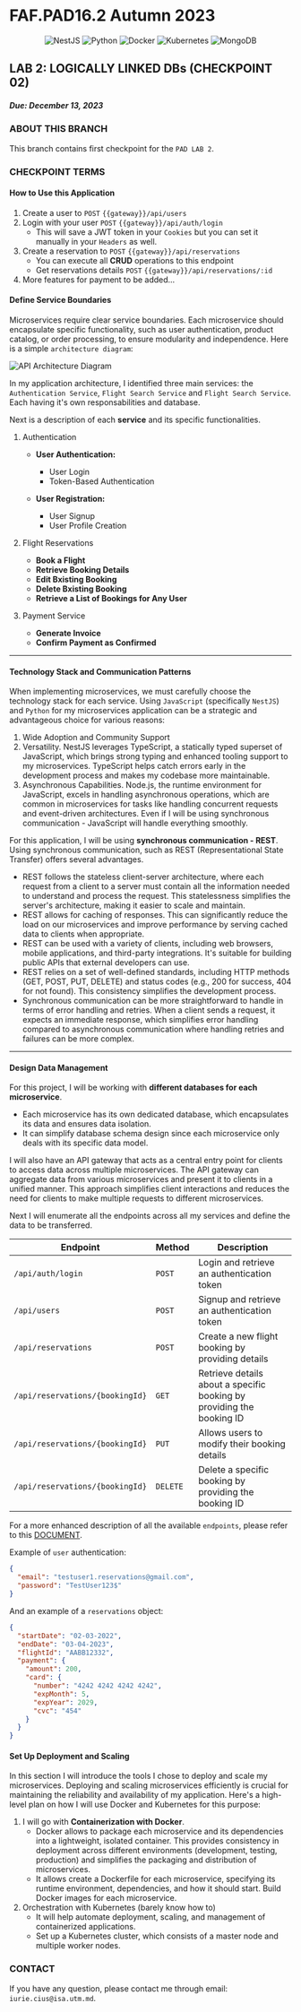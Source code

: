 # FAF.PAD16.2 Autumn 2023

<p align="center">
  <img alt="NestJS" src="https://img.shields.io/badge/nestjs-%23E0234E.svg?style=for-the-badge&logo=nestjs&logoColor=white" />
  <img alt="Python" src="https://img.shields.io/badge/python-3670A0?style=for-the-badge&logo=python&logoColor=ffdd54" />
  <img alt="Docker" src="https://img.shields.io/badge/docker-%230db7ed.svg?style=for-the-badge&logo=docker&logoColor=white" />
  <img alt="Kubernetes" src="https://img.shields.io/badge/kubernetes-%23326ce5.svg?style=for-the-badge&logo=kubernetes&logoColor=white" />
  <img alt="MongoDB" src="https://img.shields.io/badge/MongoDB-%234ea94b.svg?style=for-the-badge&logo=mongodb&logoColor=white" />
</p>

## LAB 2: LOGICALLY LINKED DBs (CHECKPOINT 02)

##### Due: December 13, 2023

### ABOUT THIS BRANCH

This branch contains first checkpoint for the `PAD LAB 2`.

### CHECKPOINT TERMS

#### How to Use this Application

1. Create a user to `POST` `{{gateway}}/api/users`
2. Login with your user `POST` `{{gateway}}/api/auth/login`
   - This will save a JWT token in your `Cookies` but you can set it manually in your `Headers` as well.
3. Create a reservation to `POST` `{{gateway}}/api/reservations`
   - You can execute all **CRUD** operations to this endpoint
   - Get reservations details `POST` `{{gateway}}/api/reservations/:id`
4. More features for payment to be added...

#### Define Service Boundaries

Microservices require clear service boundaries. Each microservice should encapsulate specific functionality, such as user authentication, product
catalog, or order processing, to ensure modularity and independence. Here is a simple `architecture diagram`:

![API Architecture Diagram](https://github.com/IuraCPersonal/pad-web-proxy/blob/feature/checkpoint-4/public/API-architecture-diagram.png)

In my application architecture, I identified three main services: the `Authentication Service`, `Flight Search Service` and `Flight Search Service`. Each having it's own responsabilities and database.

Next is a description of each **service** and its specific functionalities.

1. Authentication

   - **User Authentication:**

     - User Login
     - Token-Based Authentication

   - **User Registration:**
     - User Signup
     - User Profile Creation

2. Flight Reservations

   - **Book a Flight**
   - **Retrieve Booking Details**
   - **Edit Bxisting Booking**
   - **Delete Bxisting Booking**
   - **Retrieve a List of Bookings for Any User**

3. Payment Service

   - **Generate Invoice**
   - **Confirm Payment as Confirmed**

---

#### Technology Stack and Communication Patterns

When implementing microservices, we must carefully choose the technology stack for each service. Using `JavaScript` (specifically `NestJS`) and `Python` for my microservices application can be a strategic and advantageous choice for various reasons:

1. Wide Adoption and Community Support
2. Versatility. NestJS leverages TypeScript, a statically typed superset of JavaScript, which brings strong typing and enhanced tooling support to my microservices. TypeScript helps catch errors early in the development process and makes my codebase more maintainable.
3. Asynchronous Capabilities. Node.js, the runtime environment for JavaScript, excels in handling asynchronous operations, which are common in microservices for tasks like handling concurrent requests and event-driven architectures. Even if I will be using synchronous communication - JavaScript will handle everything smoothly.

For this application, I will be using **synchronous communication - REST**. Using synchronous communication, such as REST (Representational State Transfer) offers several advantages.

- REST follows the stateless client-server architecture, where each request from a client to a server must contain all the information needed to understand and process the request. This statelessness simplifies the server's architecture, making it easier to scale and maintain.
- REST allows for caching of responses. This can significantly reduce the load on our microservices and improve performance by serving cached data to clients when appropriate.
- REST can be used with a variety of clients, including web browsers, mobile applications, and third-party integrations. It's suitable for building public APIs that external developers can use.
- REST relies on a set of well-defined standards, including HTTP methods (GET, POST, PUT, DELETE) and status codes (e.g., 200 for success, 404 for not found). This consistency simplifies the development process.
- Synchronous communication can be more straightforward to handle in terms of error handling and retries. When a client sends a request, it expects an immediate response, which simplifies error handling compared to asynchronous communication where handling retries and failures can be more complex.

---

#### Design Data Management

For this project, I will be working with **different databases for each microservice**.

- Each microservice has its own dedicated database, which encapsulates its data and ensures data isolation.
- It can simplify database schema design since each microservice only deals with its specific data model.

I will also have an API gateway that acts as a central entry point for clients to access data across multiple microservices. The API gateway can aggregate data from various microservices and present it to clients in a unified manner. This approach simplifies client interactions and reduces the need for clients to make multiple requests to different microservices.

Next I will enumerate all the endpoints across all my services and define the data to be transferred.

| Endpoint                        | Method   | Description                                                           |
| ------------------------------- | -------- | --------------------------------------------------------------------- |
| `/api/auth/login`               | `POST`   | Login and retrieve an authentication token                            |
| `/api/users`                    | `POST`   | Signup and retrieve an authentication token                           |
| `/api/reservations`             | `POST`   | Create a new flight booking by providing details                      |
| `/api/reservations/{bookingId}` | `GET`    | Retrieve details about a specific booking by providing the booking ID |
| `/api/reservations/{bookingId}` | `PUT`    | Allows users to modify their booking details                          |
| `/api/reservations/{bookingId}` | `DELETE` | Delete a specific booking by providing the booking ID                 |

For a more enhanced description of all the available `endpoints`, please refer to this [DOCUMENT](https://github.com/IuraCPersonal/pad-web-proxy/blob/feature/checkpoint-1/ENDPOINTS.md).

Example of `user` authentication:

```json
{
  "email": "testuser1.reservations@gmail.com",
  "password": "TestUser123$"
}
```

And an example of a `reservations` object:

```json
{
  "startDate": "02-03-2022",
  "endDate": "03-04-2023",
  "flightId": "AABB12332",
  "payment": {
    "amount": 200,
    "card": {
      "number": "4242 4242 4242 4242",
      "expMonth": 5,
      "expYear": 2029,
      "cvc": "454"
    }
  }
}
```

#### Set Up Deployment and Scaling

In this section I will introduce the tools I chose to deploy and scale my microservices. Deploying and scaling microservices efficiently is crucial for maintaining the reliability and availability of my application. Here's a high-level plan on how I will use Docker and Kubernetes for this purpose:

1. I will go with **Containerization with Docker**.
   - Docker allows to package each microservice and its dependencies into a lightweight, isolated container. This provides consistency in deployment across different environments (development, testing, production) and simplifies the packaging and distribution of microservices.
   - It allows create a Dockerfile for each microservice, specifying its runtime environment, dependencies, and how it should start. Build Docker images for each microservice.
2. Orchestration with Kubernetes (barely know how to)
   - It will help automate deployment, scaling, and management of containerized applications.
   - Set up a Kubernetes cluster, which consists of a master node and multiple worker nodes.

### CONTACT

If you have any question, please contact me through email: `iurie.cius@isa.utm.md`.
